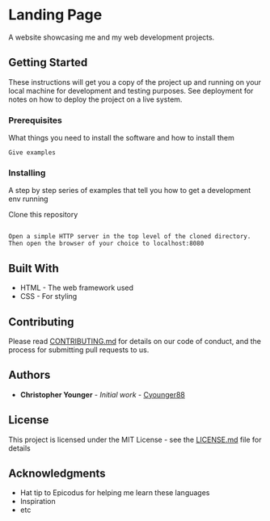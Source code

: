 # Landing Page

A website showcasing me and my web development projects. 

## Getting Started

These instructions will get you a copy of the project up and running on your local machine for development and testing purposes. See deployment for notes on how to deploy the project on a live system.

### Prerequisites

What things you need to install the software and how to install them

```
Give examples
```

### Installing

A step by step series of examples that tell you how to get a development env running

Clone this repository

```

Open a simple HTTP server in the top level of the cloned directory. Then open the browser of your choice to localhost:8080

```


## Built With

* HTML - The web framework used
* CSS - For styling 


## Contributing

Please read [CONTRIBUTING.md](https://gist.github.com/PurpleBooth/b24679402957c63ec426) for details on our code of conduct, and the process for submitting pull requests to us.


## Authors

* **Christopher Younger** - *Initial work* - [Cyounger88](https://github.com/cyounger88)

## License

This project is licensed under the MIT License - see the [LICENSE.md](LICENSE.md) file for details

## Acknowledgments

* Hat tip to Epicodus for helping me learn these languages
* Inspiration
* etc

